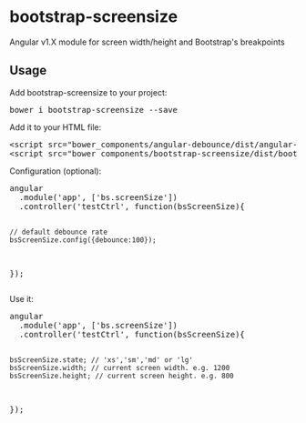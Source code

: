 # bootstrap-screensize
Angular v1.X module for screen width/height and Bootstrap's breakpoints 
<h2>Usage</h2>
<p>Add bootstrap-screensize to your project:</p>
<pre>bower i bootstrap-screensize --save</pre>
<p>Add it to your HTML file:</p>
<div>
<pre>
&lt;script src="bower_components/angular-debounce/dist/angular-debounce.min.js"&gt;&lt;/script&gt;
&lt;script src="bower_components/bootstrap-screensize/dist/bootstrap-screensize.min.js"&gt;&lt;/script&gt;
</pre>
</div>
<p>Configuration (optional):</p>
<pre>
angular
  .module('app', ['bs.screenSize'])
  .controller('testCtrl', function(bsScreenSize){
    
    // default debounce rate
    bsScreenSize.config({debounce:100});
    
  });
</pre>
<p>Use it:</p>
<pre>
angular
  .module('app', ['bs.screenSize'])
  .controller('testCtrl', function(bsScreenSize){
  
    bsScreenSize.state; // 'xs','sm','md' or 'lg'
    bsScreenSize.width; // current screen width. e.g. 1200
    bsScreenSize.height; // current screen height. e.g. 800
    
  });
</pre>
